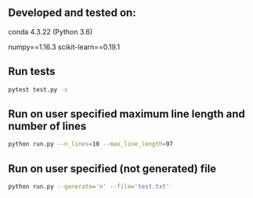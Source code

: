##    Developed and tested on:

conda 4.3.22 (Python 3.6)

numpy==1.16.3
scikit-learn==0.19.1


##    Run tests 

```sh
pytest test.py -v
```


##    Run on user specified maximum line length and number of lines

```sh
python run.py --n_lines=10 --max_line_length=97
``` 


##    Run on user specified (not generated) file 

```sh
python run.py --generate='n' --file='test.txt'
```


